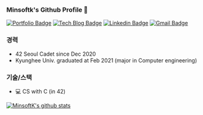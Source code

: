 ### Minsoftk's Github Profile 👋

[![Portfolio Badge](http://img.shields.io/badge/-Portfolio-black?style=flat-square&logo=read-the-docs&link=#)](#)
[![Tech Blog Badge](http://img.shields.io/badge/-Tech_Blog-mint?style=flat-square&logo=blogger&logoColor=white&link=https://minsoftk.tistory.com/)](https://minsoftk.tistory.com/)
[![Linkedin Badge](https://img.shields.io/badge/-LinkedIn-blue?style=flat-square&logo=Linkedin&logoColor=white&link=https://www.linkedin.com/in/cos18/)](https://www.linkedin.com/in/minsoftk)
[![Gmail Badge](https://img.shields.io/badge/Gmail-d14836?style=flat-square&logo=Gmail&logoColor=white&link=mailto:minsoftk@gmail.com)](mailto:minsoftk@gmail.com)


### 경력
- 42 Seoul Cadet since Dec 2020
- Kyunghee Univ. graduated at Feb 2021 (major in Computer engineering)

### 기술/스택

- 💻 CS with C (in 42)

[![MinsoftK's github stats](https://github-readme-stats.vercel.app/api?username=minsoftk&count_private=true&show_icons=true&theme=buefy&hide=issues,contribs)](https://github.com/anuraghazra/github-readme-stats)
